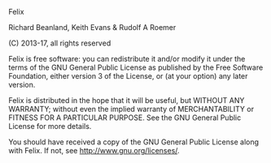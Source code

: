 
Felix

Richard Beanland, Keith Evans & Rudolf A Roemer

(C) 2013-17, all rights reserved

Felix is free software: you can redistribute it and/or modify
it under the terms of the GNU General Public License as published by
the Free Software Foundation, either version 3 of the License, or
(at your option) any later version.

Felix is distributed in the hope that it will be useful,
but WITHOUT ANY WARRANTY; without even the implied warranty of
MERCHANTABILITY or FITNESS FOR A PARTICULAR PURPOSE.  See the
GNU General Public License for more details.

You should have received a copy of the GNU General Public License
along with Felix.  If not, see <http://www.gnu.org/licenses/>.

